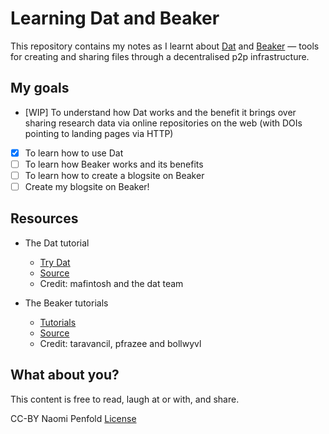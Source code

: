 # Learning Dat and Beaker

This repository contains my notes as I learnt about [Dat](https://datproject.org) and [Beaker]() — tools for creating and sharing files through a decentralised p2p infrastructure.

## My goals
- [WIP] To understand how Dat works and the benefit it brings over sharing research data via online repositories on the web (with DOIs pointing to landing pages via HTTP)
- [x] To learn how to use Dat
- [ ] To learn how Beaker works and its benefits
- [ ] To learn how to create a blogsite on Beaker
- [ ] Create my blogsite on Beaker!

## Resources
* The Dat tutorial
  * [Try Dat](https://try-dat.com)
  * [Source](https://github.com/mafintosh/try-dat)
  * Credit: mafintosh and the dat team

* The Beaker tutorials
  * [Tutorials](https://beakerbrowser.com/docs/tutorials/)
  * [Source](https://github.com/beakerbrowser/beakerbrowser.com/blob/a5adcce4715d00742ed13e2235f6cddcd1316892/_docs/tutorials/index.md)
  * Credit: taravancil, pfrazee and bollwyvl

## What about you?
This content is free to read, laugh at or with, and share.

CC-BY Naomi Penfold [License]()
